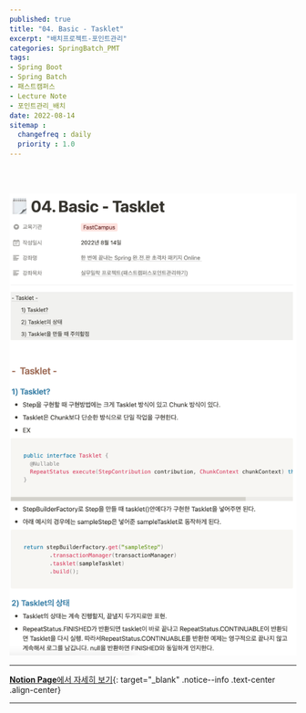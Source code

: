 ```yaml
---
published: true
title: "04. Basic - Tasklet"
excerpt: "배치프로젝트-포인트관리"
categories: SpringBatch_PMT
tags: 
- Spring Boot
- Spring Batch
- 패스트캠퍼스 
- Lecture Note
- 포인트관리_배치
date: 2022-08-14
sitemap :
  changefreq : daily
  priority : 1.0
---
```

<br/>
<br/>

![2022-08-14-003](/assets/springBatch_pmt/2022-08-14-003.png)
  
---
[**Notion Page**에서 자세히 보기](https://pine-juice-8ba.notion.site/04-Basic-Tasklet-56244936afd94e128b779085d2ffe083){: target="_blank" .notice--info .text-center .align-center}

---


